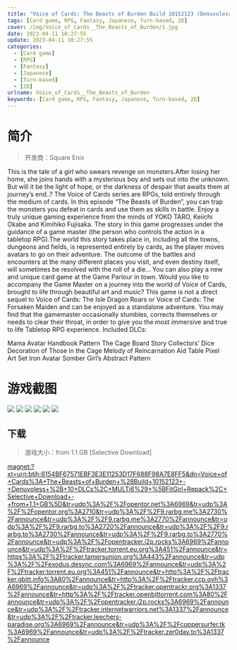 ```yaml
---
title: "Voice of Cards: The Beasts of Burden Build 10152123 (Denuvoless) + 10 DLCs"
tags: [Card game, RPG, Fantasy, Japanese, Turn-based, 2D]
cover: /img/Voice_of_Cards__The_Beasts_of_Burden/1.jpg
date: 2023-04-11 10:27:55
update: 2023-04-11 10:27:55
categories: 
  - [Card game]
  - [RPG]
  - [Fantasy]
  - [Japanese]
  - [Turn-based]
  - [2D]
urlname: Voice_of_Cards__The_Beasts_of_Burden
keywords: [Card game, RPG, Fantasy, Japanese, Turn-based, 2D]
---
```

# 简介

> 开发商：Square Enix

This is the tale of a girl who swears revenge on monsters.After losing her home, she joins hands with a mysterious boy and sets out into the unknown.
But will it be the light of hope, or the darkness of despair that awaits them at journey’s end..?
The Voice of Cards series are RPGs, told entirely through the medium of cards.
In this episode “The Beasts of Burden”, you can trap the monsters you defeat in cards and use them as skills in battle.
Enjoy a truly unique gaming experience from the minds of YOKO TARO, Keiichi Okabe and Kimihiko Fujisaka.
The story in this game progresses under the guidance of a game master (the person who controls the action in a tabletop RPG).The world this story takes place in, including all the towns, dungeons and fields, is represented entirely by cards, as the player moves avatars to go on their adventure.
The outcome of the battles and encounters at the many different places you visit, and even destiny itself, will sometimes be resolved with the roll of a die…
You can also play a new and unique card game at the Game Parlour in town.
Would you like to accompany the Game Master on a journey into the world of Voice of Cards, brought to life through beautiful art and music?
This game is not a direct sequel to Voice of Cards: The Isle Dragon Roars or Voice of Cards: The Forsaken Maiden and can be enjoyed as a standalone adventure.
You may find that the gamemaster occasionally stumbles, corrects themselves or needs to clear their throat, in order to give you the most immersive and true to life Tabletop RPG experience.
Included DLCs:

Mama Avatar
Handbook Pattern
The Cage Board
Story Collectors’ Dice
Decoration of Those in the Cage
Melody of Reincarnation
Aid Table
Pixel Art Set
Iron Avatar
Somber Girl’s Abstract Pattern

# 游戏截图

![](/img/Voice_of_Cards__The_Beasts_of_Burden/2.jpg)
![](/img/Voice_of_Cards__The_Beasts_of_Burden/3.jpg)
![](/img/Voice_of_Cards__The_Beasts_of_Burden/4.jpg)
![](/img/Voice_of_Cards__The_Beasts_of_Burden/5.jpg)
![](/img/Voice_of_Cards__The_Beasts_of_Burden/6.jpg)
![](/img/Voice_of_Cards__The_Beasts_of_Burden/7.jpg)


## 下载

> 游戏大小：from 1.1 GB [Selective Download]

[magnet:?xt=urn:btih:6154BF67571EBF3E3E11253D17F688F98A7E8FF5&amp;dn=Voice+of+Cards%3A+The+Beasts+of+Burden+%28Build+10152123+-+Denuvoless+%2B+10+DLCs%2C+MULTi6%29+%5BFitGirl+Repack%2C+Selective+Download+-+from+1.1+GB%5D&amp;tr=udp%3A%2F%2Fopentor.net%3A6969&amp;tr=udp%3A%2F%2Fopentor.org%3A2710&amp;tr=udp%3A%2F%2F9.rarbg.me%3A2730%2Fannounce&amp;tr=udp%3A%2F%2F9.rarbg.me%3A2770%2Fannounce&amp;tr=udp%3A%2F%2F9.rarbg.to%3A2720%2Fannounce&amp;tr=udp%3A%2F%2F9.rarbg.to%3A2730%2Fannounce&amp;tr=udp%3A%2F%2F9.rarbg.to%3A2770%2Fannounce&amp;tr=udp%3A%2F%2Fopentracker.i2p.rocks%3A6969%2Fannounce&amp;tr=udp%3A%2F%2Ftracker.torrent.eu.org%3A451%2Fannounce&amp;tr=https%3A%2F%2Ftracker.tamersunion.org%3A443%2Fannounce&amp;tr=udp%3A%2F%2Fexodus.desync.com%3A6969%2Fannounce&amp;tr=udp%3A%2F%2Ftracker.torrent.eu.org%3A451%2Fannounce&amp;tr=http%3A%2F%2Ftracker.gbitt.info%3A80%2Fannounce&amp;tr=http%3A%2F%2Ftracker.ccp.ovh%3A6969%2Fannounce&amp;tr=udp%3A%2F%2Ftracker.opentrackr.org%3A1337%2Fannounce&amp;tr=http%3A%2F%2Ftracker.openbittorrent.com%3A80%2Fannounce&amp;tr=udp%3A%2F%2Fopentracker.i2p.rocks%3A6969%2Fannounce&amp;tr=udp%3A%2F%2Ftracker.internetwarriors.net%3A1337%2Fannounce&amp;tr=udp%3A%2F%2Ftracker.leechers-paradise.org%3A6969%2Fannounce&amp;tr=udp%3A%2F%2Fcoppersurfer.tk%3A6969%2Fannounce&amp;tr=udp%3A%2F%2Ftracker.zer0day.to%3A1337%2Fannounce](magnet:?xt=urn:btih:6154BF67571EBF3E3E11253D17F688F98A7E8FF5&amp;dn=Voice+of+Cards%3A+The+Beasts+of+Burden+%28Build+10152123+-+Denuvoless+%2B+10+DLCs%2C+MULTi6%29+%5BFitGirl+Repack%2C+Selective+Download+-+from+1.1+GB%5D&amp;tr=udp%3A%2F%2Fopentor.net%3A6969&amp;tr=udp%3A%2F%2Fopentor.org%3A2710&amp;tr=udp%3A%2F%2F9.rarbg.me%3A2730%2Fannounce&amp;tr=udp%3A%2F%2F9.rarbg.me%3A2770%2Fannounce&amp;tr=udp%3A%2F%2F9.rarbg.to%3A2720%2Fannounce&amp;tr=udp%3A%2F%2F9.rarbg.to%3A2730%2Fannounce&amp;tr=udp%3A%2F%2F9.rarbg.to%3A2770%2Fannounce&amp;tr=udp%3A%2F%2Fopentracker.i2p.rocks%3A6969%2Fannounce&amp;tr=udp%3A%2F%2Ftracker.torrent.eu.org%3A451%2Fannounce&amp;tr=https%3A%2F%2Ftracker.tamersunion.org%3A443%2Fannounce&amp;tr=udp%3A%2F%2Fexodus.desync.com%3A6969%2Fannounce&amp;tr=udp%3A%2F%2Ftracker.torrent.eu.org%3A451%2Fannounce&amp;tr=http%3A%2F%2Ftracker.gbitt.info%3A80%2Fannounce&amp;tr=http%3A%2F%2Ftracker.ccp.ovh%3A6969%2Fannounce&amp;tr=udp%3A%2F%2Ftracker.opentrackr.org%3A1337%2Fannounce&amp;tr=http%3A%2F%2Ftracker.openbittorrent.com%3A80%2Fannounce&amp;tr=udp%3A%2F%2Fopentracker.i2p.rocks%3A6969%2Fannounce&amp;tr=udp%3A%2F%2Ftracker.internetwarriors.net%3A1337%2Fannounce&amp;tr=udp%3A%2F%2Ftracker.leechers-paradise.org%3A6969%2Fannounce&amp;tr=udp%3A%2F%2Fcoppersurfer.tk%3A6969%2Fannounce&amp;tr=udp%3A%2F%2Ftracker.zer0day.to%3A1337%2Fannounce)